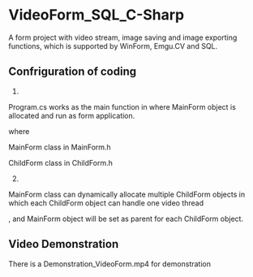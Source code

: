 # VideoForm_SQL_C-Sharp

A form project with video stream, image saving and image exporting functions, which is supported by WinForm, Emgu.CV and SQL.

## Confriguration of coding

1.
Program.cs works as the main function in where MainForm object is allocated and run as form application.

where

MainForm class in MainForm.h

ChildForm class in ChildForm.h

2.
MainForm class can dynamically allocate multiple ChildForm objects in which each ChildForm object can handle one video thread

, and MainForm object will be set as parent for each ChildForm object.

## Video Demonstration

There is a Demonstration_VideoForm.mp4 for demonstration
